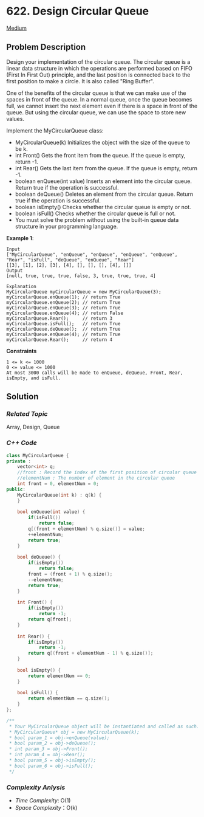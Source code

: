 # 622. Design Circular Queue
[Medium](https://leetcode.com/problems/design-circular-queue/description/)

## Problem Description

Design your implementation of the circular queue. The circular queue is a linear data structure in which the operations are performed based on FIFO (First In First Out) principle, and the last position is connected back to the first position to make a circle. It is also called "Ring Buffer".

One of the benefits of the circular queue is that we can make use of the spaces in front of the queue. In a normal queue, once the queue becomes full, we cannot insert the next element even if there is a space in front of the queue. But using the circular queue, we can use the space to store new values.

Implement the MyCircularQueue class:

- MyCircularQueue(k) Initializes the object with the size of the queue to be k.
- int Front() Gets the front item from the queue. If the queue is empty, return -1.
- int Rear() Gets the last item from the queue. If the queue is empty, return -1.
- boolean enQueue(int value) Inserts an element into the circular queue. Return true if the operation is successful.
- boolean deQueue() Deletes an element from the circular queue. Return true if the operation is successful.
- boolean isEmpty() Checks whether the circular queue is empty or not.
- boolean isFull() Checks whether the circular queue is full or not.
- You must solve the problem without using the built-in queue data structure in your programming language. 

**Example 1**:
```
Input
["MyCircularQueue", "enQueue", "enQueue", "enQueue", "enQueue", "Rear", "isFull", "deQueue", "enQueue", "Rear"]
[[3], [1], [2], [3], [4], [], [], [], [4], []]
Output
[null, true, true, true, false, 3, true, true, true, 4]

Explanation
MyCircularQueue myCircularQueue = new MyCircularQueue(3);
myCircularQueue.enQueue(1); // return True
myCircularQueue.enQueue(2); // return True
myCircularQueue.enQueue(3); // return True
myCircularQueue.enQueue(4); // return False
myCircularQueue.Rear();     // return 3
myCircularQueue.isFull();   // return True
myCircularQueue.deQueue();  // return True
myCircularQueue.enQueue(4); // return True
myCircularQueue.Rear();     // return 4
```

**Constraints**
```
1 <= k <= 1000
0 <= value <= 1000
At most 3000 calls will be made to enQueue, deQueue, Front, Rear, isEmpty, and isFull.
```

## Solution

### _Related Topic_
   Array, Design, Queue

### _C++ Code_
```cpp
class MyCircularQueue {
private :
    vector<int> q;
    //front : Record the index of the first position of circular queue
    //elementNum : The number of element in the circular queue
    int front = 0, elementNum = 0;
public:
    MyCircularQueue(int k) : q(k) {
    }
    
    bool enQueue(int value) {
        if(isFull())
            return false;
        q[(front + elementNum) % q.size()] = value;
        ++elementNum;
        return true;
    }
    
    bool deQueue() {
        if(isEmpty())
            return false;
        front = (front + 1) % q.size();
        --elementNum;
        return true;
    }
    
    int Front() {
        if(isEmpty())
            return -1;
        return q[front];
    }
    
    int Rear() {
        if(isEmpty())
            return -1;
        return q[(front + elementNum - 1) % q.size()];
    }
    
    bool isEmpty() {
        return elementNum == 0;
    }
    
    bool isFull() {
        return elementNum == q.size();
    }
};

/**
 * Your MyCircularQueue object will be instantiated and called as such:
 * MyCircularQueue* obj = new MyCircularQueue(k);
 * bool param_1 = obj->enQueue(value);
 * bool param_2 = obj->deQueue();
 * int param_3 = obj->Front();
 * int param_4 = obj->Rear();
 * bool param_5 = obj->isEmpty();
 * bool param_6 = obj->isFull();
 */
```

### _Complexity Anlysis_
- _Time Complexity_: O(1)
- _Space Complexity_：O(k)
